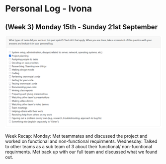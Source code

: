 # Personal Log - Ivona

## (Week 3) Monday 15th - Sunday 21st September

![Screenshot of this week's peer eval](./screenshots/Ivona-Sept15-21.PNG)

Week Recap:
Monday: Met teammates and discussed the project and worked on functional and non-functional requirments.
Wednesday: Talked to other teams as a sub team of 3 about their functional/ non-fucntional requirments. Met back up with our full team and discussed what we found out.
